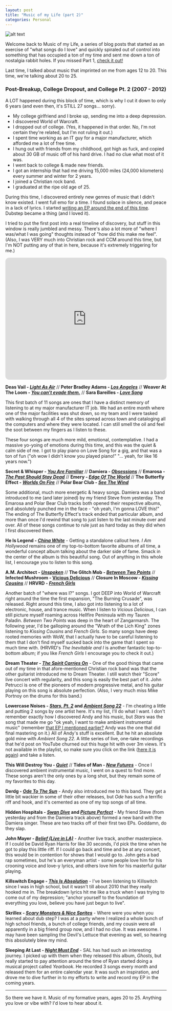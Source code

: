 ```yaml
---
layout: post
title: "Music of my Life (part 2)"
categories: Personal
---
```


![alt text][headerImg]

Welcome back to Music of my Life, a series of blog posts that started as an exercise of "what songs do I love" and quickly spiraled out of control into something that has occupied a ton of my time and sent me down a ton of nostalgia rabbit holes. If you missed Part 1, [check it out!]()

Last time, I talked about music that imprinted on me from ages 12 to 20. This time, we're talking about 20 to 25.

<!-- more -->

### Post-Breakup, College Dropout, and College Pt. 2 (2007 - 2012)

A LOT happened during this block of time, which is why I cut it down to only 6 years (and even then, it's STILL 27 songs... sorry).

- My college girlfriend and I broke up, sending me into a deep depression. 
- I discovered World of Warcraft.
- I dropped out of college. (Yes, it happened in that order. No, I'm not certain they're related, but I'm not ruling it out.)
- I spent time working as an IT guy for a major manufacturer, which afforded me a lot of free time.
- I hung out with friends from my childhood, got high as fuck, and copied about 30 GB of music off of his hard drive. I had no clue what most of it was.
- I went back to college & made new friends.
- I got an internship that had me driving 15,000 miles (24,000 kilometers) every summer and winter for 2 years.
- I joined a Christian rock band.
- I graduated at the ripe old age of 25.

During this time, I discovered entirely new genres of music that I didn't know existed. I went full emo for a time. I found solace in silence, and peace in a lack of lyrics. I started [writing an EP around the end of this time](https://themusicplaysyou.bandcamp.com). Dubstep became a thing (and I loved it).

I tried to put the first post into a real timeline of discovery, but stuff in this window is really jumbled and messy. There's also a lot more of "where I was/what I was going" thoughts instead of "how did this make me feel". (Also, I was VERY much into Christian rock and CCM around this time, but I'm NOT putting any of that in here, because it's extremely triggering for me.)

<iframe style="border-radius:12px" src="https://open.spotify.com/embed/playlist/5RK7s606AeZpS5x3jScitk?utm_source=generator" width="100%" height="380" frameBorder="0" allowfullscreen="" allow="autoplay; clipboard-write; encrypted-media; fullscreen; picture-in-picture"></iframe>

**Deas Vail - [_Light As Air_](https://www.youtube.com/watch?v=O3ZPxbN2F74)** // **Peter Bradley Adams - [_Los Angeles_](https://www.youtube.com/watch?v=8F64Gsh43ao)** // **Weaver At The Loom - [_You can't evade them._](https://www.youtube.com/watch?v=ESzQekXtn04)** // **Sara Bareilles - [_Love Song_](https://www.youtube.com/watch?v=qi7Yh16dA0w)**

This first batch of 11 songs are ones that I have a distinct memory of listening to at my major manufacturer IT job. We had an entire month where one of the major facilities was shut down, so my team and I were tasked with walking through all 4 of the sites spread across town and cataloging all the computers and where they were located. I can still smell the oil and feel the soot between my fingers as I listen to these.

These four songs are much more mild, emotional, contemplative. I had a massive yo-yoing of emotions during this time, and this was the quiet & calm side of me. I got to play piano on Love Song for a gig, and that was a ton of fun ("oh wow I didn't know you played piano!" "... yeah, for like 16 years now.")

**Secret & Whisper - [_You Are Familiar_](https://www.youtube.com/watch?v=Q1HRcThcLcc)** // **Damiera - [_Obsessions_](https://www.youtube.com/watch?v=Y9JTLrpaxPg)** // **Emarosa - [_The Past Should Stay Dead_](https://www.youtube.com/watch?v=F0fCXsles90)** // **Emery - [_Edge Of The World_](https://www.youtube.com/watch?v=s8D6OM8q1fk)** // **The Butterfly Effect - [_Worlds On Fire_](https://www.youtube.com/watch?v=MIO_kvBqYus)** // **Polar Bear Club - [_See The Wind_](https://www.youtube.com/watch?v=kpADEYW-Kkk)**

Some additional, much more energetic & heavy songs. Damiera was a band introduced to me (and later joined) by my friend Steve from yesterday. The Emarosa and Polar Bear Club tracks both opened their respective albums, and absolutely punched me in the face - "oh yeah, I'm gonna LOVE this!" The ending of The Butterfly Effect's track ended that particular album, and more than once I'd rewind that song to just listen to the last minute over and over. All of these songs continue to rule just as hard today as they did when I first discovered them.

**He Is Legend - [_China White_](https://www.youtube.com/watch?v=qtUJJZEcw1E)** - Getting a standalone callout here. _I Am Hollywood_ remains one of my top-to-bottom favorite albums of all time, a wonderful concept album talking about the darker side of fame. Smack in the center of the album is this beautiful song. Out of anything in this whole list, I encourage you to listen to this song.

**A.M. Architect - [_Unspoken_](https://www.youtube.com/watch?v=XOhKGUPIzWg)** // **The Glitch Mob - [_Between Two Points_](https://www.youtube.com/watch?v=eHFx11tUO1M)** // **Infected Mushroom - [Vicious Delicious](https://www.youtube.com/watch?v=eTWyDlFEXDc)** // **Closure In Moscow - [_Kissing Cousins_](https://www.youtube.com/watch?v=OIVwpU_mmEY)** // **HRVRD - [_French Girls_](https://www.youtube.com/watch?v=LfdQDefOD-s)**

Another batch of "where was I?" songs. I got DEEP into World of Warcraft right around the time the first expansion, "The Burning Crusade", was released. Right around this time, I also got into listening to a lot of electronic, house, and trance music. When I listen to _Vicious Delicious_, I can still picture myself roaming across Hellfire Peninsula with my Tauren Paladin. _Between Two Points_ was deep in the heart of Zangarmarsh. The following year, I'd be galloping around the "Wrath of the Lich King" zones listening to _Kissing Cousins_ and _French Girls_. So many songs have deep rooted memories with WoW, that I actually have to be careful listening to them that I don't find myself sucked back into the game that I spent so much time with. (HRVRD's _The Inevitable and I_ is another fantastic top-to-bottom album; if you like _French Girls_ I encourage you to check it out.)

**Dream Theater - [_The Spirit Carries On_](https://www.youtube.com/watch?v=mBCNLzhHYYo)** - One of the good things that came out of my time in that afore-mentioned Christian rock band was that the other guitarist introduced me to Dream Theater. I still watch their "Score" live concert with regularity, and this song is easily the best part of it. John Petrucci is one of the pioneers of modern progressive metal, and his guitar playing on this song is absolute perfection. (Also, I very much miss Mike Portnoy on the drums for this band.)

**Lowercase Noises - [_Stars, Pt. 2_](https://www.youtube.com/watch?v=_1W2Ui_I86Y) and [_Ambient Song 22_](https://www.youtube.com/watch?v=gvBuTYCZ1IY)** - I'm cheating a little and putting 2 songs by one artist here. It's my list, I'll do what I want. I don't remember exactly how I discovered Andy and his music, but _Stars_ was the song that made me go "ok yeah, I want to make ambient instrumental music" (remember [that EP I mentioned earlier?](https://themusicplaysyou.bandcamp.com) Andy was the one that did final mastering on it.) All of Andy's stuff is excellent. But he hit an absolute gold mine with _Ambient Song 22_. A little series of live, one-take recordings that he'd post on YouTube churned out this huge hit with over 3m views. It's not available in the playlist, so make sure you click on the link ([here it is again](https://www.youtube.com/watch?v=gvBuTYCZ1IY)) and take a listen.

**This Will Destroy You - [_Quiet_](https://www.youtube.com/watch?v=F836tdz1Meo)** // **Tides of Man - [_New Futures_](https://www.youtube.com/watch?v=RvFLRPX7hAQ)** - Once I discovered ambient instrumental music, I went on a quest to find more. These songs aren't the only ones by a long shot, but they remain some of my favorites to this day.

**Derdg - [_Ode To The Sun_](https://www.youtube.com/watch?v=LHWw9K7iCH8)** - Andy also introduced me to this band. They get a little bit wackier in some of their other releases, but _Ode_ has such a terrific riff and hook, and it's cemented as one of my top songs of all time.

**Hidden Hospitals - [_Swan Dive_](https://www.youtube.com/watch?v=ja0MVk-eFRk) and [_Picture Perfect_](https://www.youtube.com/watch?v=WzIQLLPOzcM)** - My friend Steve (from yesterday and from the Damiera track above) formed a new band with the Damiera singer. These are two tracks off of their first two EPs. Goddamn, do they slap.

**John Mayer - [_Belief (Live in LA)_](https://www.youtube.com/watch?v=QiFh26fwdSI)** - Another live track, another masterpiece. If I could be David Ryan Harris for like 30 seconds, I'd pick the time when he got to play this little riff. If I could go back and time and be at any concert, this would be in contention for shows that I would go to. John gets a bad rap sometimes, but he's an everyman artist - some people love him for his crooning voice and love-y lyrics, and others love him for his masterful guitar playing.

**Killswitch Engage - [_This Is Absolution_](https://www.youtube.com/watch?v=Vn3WKmyprEo)** - I've been listening to Killswitch since I was in high school, but it wasn't till about 2010 that they really hooked me in. The breakdown lyrics hit me like a truck when I was trying to come out of my depression; "anchor yourself to the foundation of everything you love, believe you have just begun to live".

**Skrillex - [_Scary Monsters & Nice Sprites_](https://www.youtube.com/watch?v=WSeNSzJ2-Jw)** - Where were you when you learned about dub step? I was at a party where I realized a whole bunch of high school friends, a bunch of college friends, and my cousin were all apparently in a big friend group now, and I had no clue. It was awesome. I may have been sampling the Devil's Lettuce that evening as well, so hearing this absolutely blew my mind.

**Sleeping At Last - [_Night Must End_](https://www.youtube.com/watch?v=Xg1x9DviWoo)** - SAL has had such an interesting journey. I picked up with them when they released this album, _Ghosts_, but really started to pay attention around the time of Ryan started doing a musical project called _Yearbook_. He recorded 3 songs every month and released them for an entire calendar year. It was such an inspiration, and drove me to dive further in to my efforts to write and record my EP in the coming years.

---

So there we have it. Music of my formative years, ages 20 to 25. Anything you love or vibe with? I'd love to hear about it.

[headerImg]: https://dotravel.com/uploads/articles/96/live-music-barcelona-feature.jpg "Music"